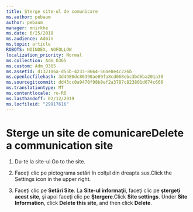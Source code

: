 ```yaml
---
title: Şterge site-ul de comunicare
ms.author: pebaum
author: pebaum
manager: mnirkhe
ms.date: 6/25/2018
ms.audience: Admin
ms.topic: article
ROBOTS: NOINDEX, NOFOLLOW
localization_priority: Normal
ms.collection: Adm_O365
ms.custom: Adm_O365
ms.assetid: d132106a-d55b-4233-8664-56ae8e4c226b
ms.openlocfilehash: 3d4980dc86390ae89fa8cd068ebc3bd6ba201a30
ms.sourcegitcommit: dd43cc0a9470f98b8ef2a3787c823801d674c666
ms.translationtype: MT
ms.contentlocale: ro-RO
ms.lasthandoff: 02/12/2019
ms.locfileid: "29917616"
---
```

# <a name="delete-a-communication-site"></a><span data-ttu-id="d0093-102">Sterge un site de comunicare</span><span class="sxs-lookup"><span data-stu-id="d0093-102">Delete a communication site</span></span>

1. <span data-ttu-id="d0093-103">Du-te la site-ul.</span><span class="sxs-lookup"><span data-stu-id="d0093-103">Go to the site.</span></span>
    
2. <span data-ttu-id="d0093-104">Faceţi clic pe pictograma setări în colţul din dreapta sus.</span><span class="sxs-lookup"><span data-stu-id="d0093-104">Click the Settings icon in the upper right.</span></span>
    
3. <span data-ttu-id="d0093-p101">Faceţi clic pe **Setări Site**. La **Site-ul informaţii**, faceţi clic pe **ştergeţi acest site**, şi apoi faceţi clic pe **Ştergere**.</span><span class="sxs-lookup"><span data-stu-id="d0093-p101">Click **Site settings**. Under **Site Information**, click **Delete this site**, and then click **Delete**.</span></span>
    

